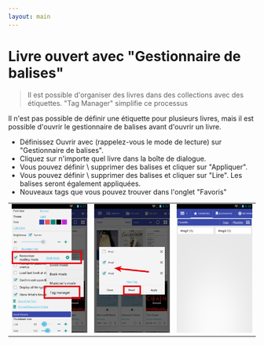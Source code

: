 ```yaml
---
layout: main
---
```


# Livre ouvert avec &quot;Gestionnaire de balises&quot;

> Il est possible d'organiser des livres dans des collections avec des étiquettes. &quot;Tag Manager&quot; simplifie ce processus

Il n'est pas possible de définir une étiquette pour plusieurs livres, mais il est possible d'ouvrir le gestionnaire de balises avant d'ouvrir un livre.

* Définissez Ouvrir avec (rappelez-vous le mode de lecture) sur &quot;Gestionnaire de balises&quot;.
* Cliquez sur n'importe quel livre dans la boîte de dialogue.
* Vous pouvez définir \ supprimer des balises et cliquer sur &quot;Appliquer&quot;.
* Vous pouvez définir \ supprimer des balises et cliquer sur &quot;Lire&quot;. Les balises seront également appliquées.
* Nouveaux tags que vous pouvez trouver dans l'onglet &quot;Favoris&quot;

||||
|-|-|-|
|![](1.png)|![](2.png)|![](3.png)|
